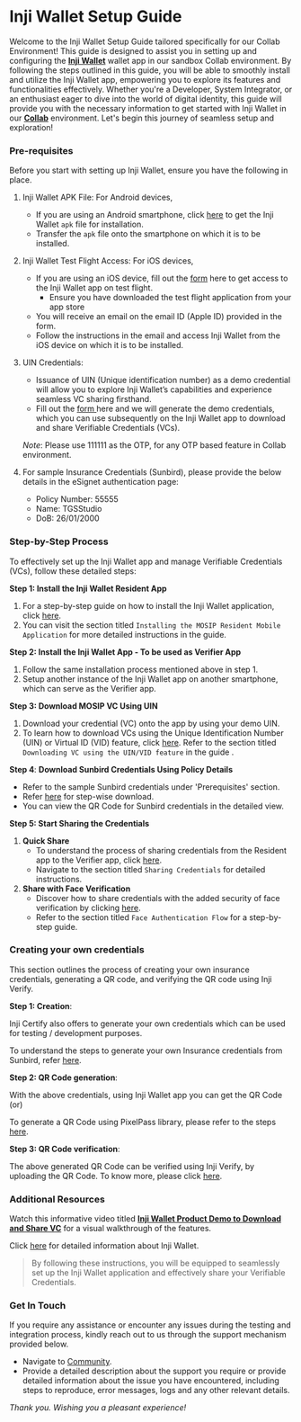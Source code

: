 # Inji Wallet Setup Guide

Welcome to the Inji Wallet Setup Guide tailored specifically for our Collab Environment! This guide is designed to assist you in setting up and configuring the [**Inji Wallet**](https://docs.mosip.io/inji) wallet app in our sandbox Collab environment. By following the steps outlined in this guide, you will be able to smoothly install and utilize the Inji Wallet app, empowering you to explore its features and functionalities effectively. Whether you're a Developer, System Integrator, or an enthusiast eager to dive into the world of digital identity, this guide will provide you with the necessary information to get started with Inji Wallet in our [**Collab**](https://collab.mosip.net/) environment. Let's begin this journey of seamless setup and exploration!

### Pre-requisites

Before you start with setting up Inji Wallet, ensure you have the following in place.

1. Inji Wallet APK File: For Android devices,
   * If you are using an Android smartphone, click [here](https://drive.google.com/drive/folders/1SRHhFxQBNfOc-cdPU8VlKecIdc-WkuGZ) to get the Inji Wallet `apk` file for installation.
   * Transfer the `apk` file onto the smartphone on which it is to be installed.
2. Inji Wallet Test Flight Access: For iOS devices,
   * If you are using an iOS device, fill out the [form](https://docs.google.com/forms/d/e/1FAIpQLSd\_P4OMwimjTxGlJ2bfLob2TIt9UaaZDQF3sBO74e9TBST-vQ/viewform) here to get access to the Inji Wallet app on test flight.
     * Ensure you have downloaded the test flight application from your app store
   * You will receive an email on the email ID (Apple ID) provided in the form.
   * Follow the instructions in the email and access Inji Wallet from the iOS device on which it is to be installed.
3.  UIN Credentials:

    * Issuance of UIN (Unique identification number) as a demo credential will allow you to explore Inji Wallet’s capabilities and experience seamless VC sharing firsthand.
    * Fill out the [form ](https://docs.google.com/forms/d/e/1FAIpQLSc2I0CQqlYRIrEmcJ3J3tKlYOVNcYNj88YZe4MMwU2RZTrjOA/viewform)here and we will generate the demo credentials, which you can use subsequently on the Inji Wallet app to download and share Verifiable Credentials (VCs).

    _Note_: Please use 111111 as the OTP, for any OTP based feature in Collab environment.
4. For sample Insurance Credentials (Sunbird), please provide the below details in the eSignet authentication page:
   * Policy Number: 55555
   * Name: TGSStudio
   * DoB: 26/01/2000

### Step-by-Step Process

To effectively set up the Inji Wallet app and manage Verifiable Credentials (VCs), follow these detailed steps:

**Step 1: Install the Inji Wallet Resident App**

1. For a step-by-step guide on how to install the Inji Wallet application, click [here](../end-user-guide.md).
2. You can visit the section titled `Installing the MOSIP Resident Mobile Application` for more detailed instructions in the guide.

**Step 2: Install the Inji Wallet App - To be used as Verifier App**

1. Follow the same installation process mentioned above in step 1.
2. Setup another instance of the Inji Wallet app on another smartphone, which can serve as the Verifier app.

**Step 3: Download MOSIP VC Using UIN**

1. Download your credential (VC) onto the app by using your demo UIN.
2. To learn how to download VCs using the Unique Identification Number (UIN) or Virtual ID (VID) feature, click [here](https://docs.mosip.io/1.2.0/modules/inji-user-guide#downloading-vc-using-the-uin-vid-feature). Refer to the section titled `Downloading VC using the UIN/VID feature` in the guide .

**Step 4**: **Download Sunbird Credentials Using Policy Details**

* Refer to the sample Sunbird credentials under 'Prerequisites' section.
* Refer [here](https://docs.mosip.io/inji/inji-web/functional-overview/end-user-guide) for step-wise download.
* You can view the QR Code for Sunbird credentials in the detailed view.

**Step 5: Start Sharing the Credentials**

1. **Quick Share**
   * To understand the process of sharing credentials from the Resident app to the Verifier app, click [here](https://docs.mosip.io/1.2.0/modules/inji-user-guide#sharing-credentials).
   * Navigate to the section titled `Sharing Credentials` for detailed instructions.
2. **Share with Face Verification**
   * Discover how to share credentials with the added security of face verification by clicking [here](https://docs.mosip.io/1.2.0/modules/inji-user-guide#sharing-credentials).
   * Refer to the section titled `Face Authentication Flow` for a step-by-step guide.

### Creating your own credentials

This section outlines the process of creating your own insurance credentials, generating a QR code, and verifying the QR code using Inji Verify.

**Step 1: Creation**:&#x20;

Inji Certify also offers to generate your own credentials which can be used for testing / development purposes.

To understand the steps to generate your own Insurance credentials from Sunbird, refer [here](https://docs.mosip.io/inji/inji-verify/build-and-deploy/creating-verifiable-credentials-and-generating-qr-codes#steps-to-generate-verifiable-credential).&#x20;

**Step 2: QR Code generation**:

With the above credentials, using Inji Wallet app you can get the QR Code (or)

To generate a QR Code using PixelPass library, please refer to the steps [here](https://docs.mosip.io/inji/inji-verify/build-and-deploy/creating-verifiable-credentials-and-generating-qr-codes#steps-to-generate-qr-code).

**Step 3: QR Code verification**:

The above generated QR Code can be verified using Inji Verify, by uploading the QR Code. To know more, please click [here](https://docs.mosip.io/inji/inji-verify/build-and-deploy/creating-verifiable-credentials-and-generating-qr-codes#steps-to-verify-qr-code).&#x20;



### Additional Resources

Watch this informative video titled [**Inji Wallet Product Demo to Download and Share VC**](https://youtu.be/JWxJfHMVMFI?si=\_VtK4\_MaIcs0f\_Yh) for a visual walkthrough of the features.

Click [here](https://docs.mosip.io/inji) for detailed information about Inji Wallet.

> By following these instructions, you will be equipped to seamlessly set up the Inji Wallet application and effectively share your Verifiable Credentials.

### Get In Touch

If you require any assistance or encounter any issues during the testing and integration process, kindly reach out to us through the support mechanism provided below.

* Navigate to [Community](http://community.mosip.io/).
* Provide a detailed description about the support you require or provide detailed information about the issue you have encountered, including steps to reproduce, error messages, logs and any other relevant details.

_Thank you. Wishing you a pleasant experience!_
